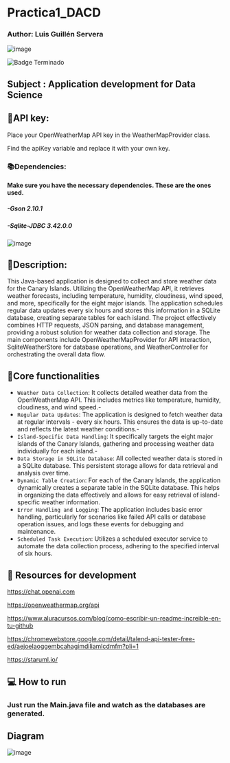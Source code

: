 # Practica1_DACD

### Author: Luis Guillén Servera

![image](https://github.com/luis-guillen/Practica1lgv4/assets/129759843/fc1b179f-4c35-4d2e-8ff7-68fe1e162938)


 ![Badge Terminado](https://img.shields.io/badge/STATUS-Terminado-green)

 
 ## Subject : Application development for Data Science


## 🔖API key:


Place your OpenWeatherMap API key in the WeatherMapProvider class. 


Find the apiKey variable and replace it with your own key.


### 📚Dependencies:
#### Make sure you have the necessary dependencies. These are the ones used.
##### -Gson 2.10.1
##### -Sqlite-JDBC 3.42.0.0

![image](https://github.com/luis-guillen/Practica1lgv4/assets/129759843/a1d7bef5-84de-4b32-ae3a-9636b06aa896)


## 📘Description:
This Java-based application is designed to collect and store weather data for the Canary Islands. Utilizing the OpenWeatherMap API, it retrieves weather forecasts, including temperature, humidity, cloudiness, wind speed, and more, specifically for the eight major islands. The application schedules regular data updates every six hours and stores this information in a SQLite database, creating separate tables for each island. The project effectively combines HTTP requests, JSON parsing, and database management, providing a robust solution for weather data collection and storage. The main components include OpenWeatherMapProvider for API interaction, SqliteWeatherStore for database operations, and WeatherController for orchestrating the overall data flow.

## :hammer:Core functionalities

- `Weather Data Collection`: It collects detailed weather data from the OpenWeatherMap API. This includes metrics like temperature, humidity, cloudiness, and wind speed.-
-  `Regular Data Updates`:  The application is designed to fetch weather data at regular intervals - every six hours. This ensures the data is up-to-date and reflects the latest weather conditions.-
-  `Island-Specific Data Handling`: It specifically targets the eight major islands of the Canary Islands, gathering and processing weather data individually for each island.-
-  `Data Storage in SQLite Database`: All collected weather data is stored in a SQLite database. This persistent storage allows for data retrieval and analysis over time.
-  `Dynamic Table Creation`: For each of the Canary Islands, the application dynamically creates a separate table in the SQLite database. This helps in organizing the data effectively and allows for easy retrieval of island-specific weather information.
-  `Error Handling and Logging`: The application includes basic error handling, particularly for scenarios like failed API calls or database operation issues, and logs these events for debugging and maintenance.
-  `Scheduled Task Execution`: Utilizes a scheduled executor service to automate the data collection process, adhering to the specified interval of six hours.

## 📑 Resources for development
https://chat.openai.com


https://openweathermap.org/api


https://www.aluracursos.com/blog/como-escribir-un-readme-increible-en-tu-github


https://chromewebstore.google.com/detail/talend-api-tester-free-ed/aejoelaoggembcahagimdiliamlcdmfm?pli=1


https://staruml.io/

## 💻 How to run
### Just run the Main.java file and watch as the databases are generated.



## Diagram

![image](https://github.com/luis-guillen/Practica1lgv4/assets/129759843/7f3a0809-50cd-47cb-9224-d5d0b2a4cb0e)

